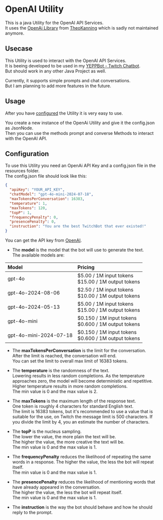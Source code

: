 # OpenAI Utility

This is a java Utility for the OpenAI API Services. <br>
It uses the [OpenAi Library](https://github.com/TheoKanning/openai-java)
from [TheoKanning](https://github.com/TheoKanning/) which is sadly not maintained anymore.

## Usecase

This Utility is used to interact with the OpenAI API Services. <br>
It is beeing developed to be used in my [YEPPBot - Twitch Chatbot](https://github.com/MCmoderSD/YEPPBot/). <br>
But should work in any other Java Project as well. <br>

Currently, it supports simple prompts and chat conversations. <br>
But I am planning to add more features in the future. <br>

## Usage

After you have [configured](#Configuration) the Utility it is very easy to use. <br>

You create a new instance of the OpenAi Utility and give it the config.json as JsonNode. <br>
Then you can use the methods prompt and converse Methods to interact with the OpenAI API. <br>

## Configuration

To use this Utility you need an OpenAi API Key and a config.json file in the resources folder. <br>
The config.json file should look like this:

```json
{
  "apiKey": "YOUR_API_KEY",
  "chatModel": "gpt-4o-mini-2024-07-18",
  "maxTokensPerConversation": 16383,
  "temperature": 1,
  "maxTokens": 120,
  "topP": 1,
  "frequencyPenalty": 0,
  "presencePenalty": 0,
  "instruction": "You are the best TwitchBot that ever existed!"
}
```

You can get the API key from [OpenAI](https://platform.openai.com/signup). <br>

- The **model** is the model that the bot will use to generate the text. <br>
  The available models are: <br>

| **Model**              | **Pricing**                                               | 
|:-----------------------|:----------------------------------------------------------|
| gpt-4o                 | $5.00 / 1M input tokens <br/> \$15.00 / 1M output tokens  |
| gpt-4o-2024-08-06      | $2.50 / 1M input tokens <br/> \$10.00 / 1M output tokens  |
| gpt-4o-2024-05-13      | $5.00 / 1M input tokens <br/> \$15.00 / 1M output tokens  |
| gpt-4o-mini            | $0.150 / 1M input tokens <br/> \$0.600 / 1M output tokens |
| gpt-4o-mini-2024-07-18 | $0.150 / 1M input tokens <br/> \$0.600 / 1M output tokens |

- The **maxTokensPerConversation** is the limit for the conversation. <br>
  After the limit is reached, the conversation will end. <br>
  You can set the limit to overall max limit of 16383 tokens. <br>


- The **temperature** is the randomness of the text. <br>
  Lowering results in less random completions. As the temperature approaches zero, the model will become deterministic
  and repetitive. <br>
  Higher temperature results in more random completions. <br>
  The min value is 0 and the max value is 2. <br>


- The **maxTokens** is the maximum length of the response text. <br>
  One token is roughly 4 characters for standard English text. <br>
  The limit is 16383 tokens, but it's recommended to use a value that is suitable for the use, on Twitch the message
  limit is 500 characters.
  If you divide the limit by 4, you an estimate the number of characters. <br>


- The **topP** is the nucleus sampling. <br>
  The lower the value, the more plain the text will be. <br>
  The higher the value, the more creative the text will be. <br>
  The min value is 0 and the max value is 1. <br>


- The **frequencyPenalty** reduces the likelihood of repeating the same words in a response.
  The higher the value, the less the bot will repeat itself. <br>
  The min value is 0 and the max value is 1. <br>


- The **presencePenalty** reduces the likelihood of mentioning words that have already appeared in the
  conversation. <br>
  The higher the value, the less the bot will repeat itself. <br>
  The min value is 0 and the max value is 1. <br>


- The **instruction** is the way the bot should behave and how he should reply to the prompt.